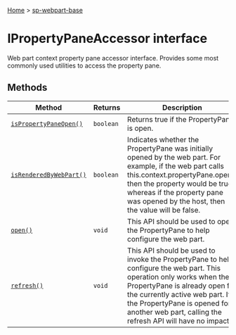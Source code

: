 <!-- docId=sp-webpart-base.ipropertypaneaccessor -->

[Home](./index.md) &gt; [sp-webpart-base](./sp-webpart-base.md)

# IPropertyPaneAccessor interface

Web part context property pane accessor interface. Provides some most commonly used utilities to access the property pane.

## Methods

|  Method | Returns | Description |
|  --- | --- | --- |
|  [`isPropertyPaneOpen()`](./sp-webpart-base.ipropertypaneaccessor.ispropertypaneopen.md) | `boolean` | Returns true if the PropertyPane is open. |
|  [`isRenderedByWebPart()`](./sp-webpart-base.ipropertypaneaccessor.isrenderedbywebpart.md) | `boolean` | Indicates whether the PropertyPane was initially opened by the web part. For example, if the web part calls this.context.propertyPane.open() then the property would be true, whereas if the property pane was opened by the host, then the value will be false. |
|  [`open()`](./sp-webpart-base.ipropertypaneaccessor.open.md) | `void` | This API should be used to open the PropertyPane to help configure the web part. |
|  [`refresh()`](./sp-webpart-base.ipropertypaneaccessor.refresh.md) | `void` | This API should be used to invoke the PropertyPane to help configure the web part. This operation only works when the PropertyPane is already open for the currently active web part. If the PropertyPane is opened for another web part, calling the refresh API will have no impact. |

